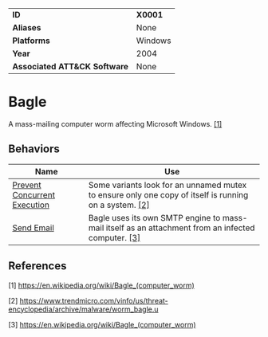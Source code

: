 |||
|---------|------------------------|
|**ID**|**X0001**|
|**Aliases**|None|
|**Platforms**|Windows|
|**Year**| 2004 |
|**Associated ATT&CK Software**|None|

Bagle
=====
A mass-mailing computer worm affecting Microsoft Windows. [[1]](#1)

Behaviors
---------
|Name|Use|
|---------------------|-------------------------------------------------------|
|[Prevent Concurrent Execution](https://github.com/MBCProject/mbc-markdown/tree/master/execution/prevent-concurrent-exe.md) | Some variants look for an unnamed mutex to ensure only one copy of itself is running on a system. [[2]](#2)|
|[Send Email](https://github.com/MBCProject/mbc-markdown/tree/master/execution/send-email.md) | Bagle uses its own SMTP engine to mass-mail itself as an attachment from an infected computer. [[3]](#3)|

References
----------
<a name="1">[1]</a> https://en.wikipedia.org/wiki/Bagle_(computer_worm)
 
<a name="2">[2]</a> https://www.trendmicro.com/vinfo/us/threat-encyclopedia/archive/malware/worm_bagle.u

<a name="3">[3]</a> https://en.wikipedia.org/wiki/Bagle_(computer_worm)